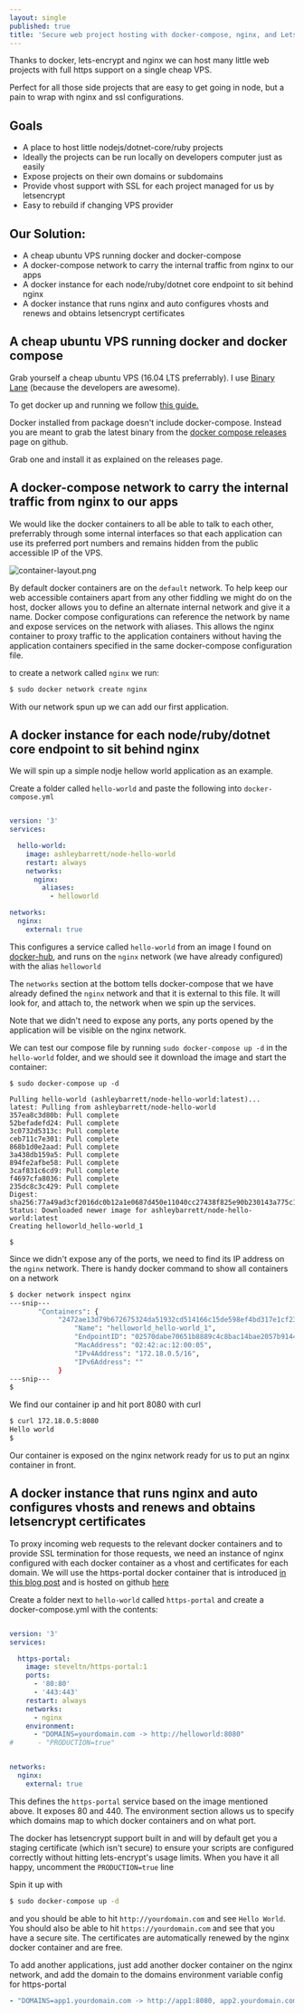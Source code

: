 ```yaml
---
layout: single
published: true
title: 'Secure web project hosting with docker-compose, nginx, and LetsEncrypt'
---
```


Thanks to docker, lets-encrypt and nginx we can host many little web projects with full https support on a single cheap VPS.

Perfect for all those side projects that are easy to get going in node, but a pain to wrap with nginx and ssl configurations.

## Goals
 
 * A place to host little nodejs/dotnet-core/ruby projects
 * Ideally the projects can be run locally on developers computer just as easily
 * Expose projects on their own domains or subdomains
 * Provide vhost support with SSL for each project managed for us by letsencrypt
 * Easy to rebuild if changing VPS provider

## Our Solution:

 * A cheap ubuntu VPS running docker and docker-compose
 * A docker-compose network to carry the internal traffic from nginx to our apps
 * A docker instance for each node/ruby/dotnet core endpoint to sit behind nginx
 * A docker instance that runs nginx and auto configures vhosts and renews and obtains letsencrypt certificates
  

## A cheap ubuntu VPS running docker and docker compose

Grab yourself a cheap ubuntu VPS (16.04 LTS preferrably). I use [Binary Lane](https://www.binarylane.com.au/) (because the developers are awesome).

To get docker up and running we follow [this guide.](https://docs.docker.com/engine/installation/linux/docker-ce/ubuntu/#install-using-the-repository)

Docker installed from package doesn't include docker-compose. Instead you are meant to grab the latest binary from the [docker compose releases](https://github.com/docker/compose/releases) page on github.

Grab one and install it as explained on the releases page.


## A docker-compose network to carry the internal traffic from nginx to our apps

We would like the docker containers to all be able to talk to each other, preferrably through some internal interfaces so that each application can use its preferred port numbers and remains hidden from the public accessible IP of the VPS. 

![container-layout.png]({{site.baseurl}}/assets/images/container-layout.png)

By default docker containers are on the `default` network. To help keep our web accessible containers apart from any other fiddling we might do on the host, docker allows you to define an alternate internal network and give it a name. Docker compose configurations can reference the network by name and expose services on the network with aliases. This allows the nginx container to proxy traffic to the application containers without having the application containers specified in the same docker-compose configuration file.

to create a network called `nginx` we run:

```sh
$ sudo docker network create nginx
```

With our network spun up we can add our first application.

## A docker instance for each node/ruby/dotnet core endpoint to sit behind nginx

We will spin up a simple nodje hellow world application as an example.

Create a folder called `hello-world` and paste the following into `docker-compose.yml`

```yml

version: '3'
services:

  hello-world:
    image: ashleybarrett/node-hello-world
    restart: always
    networks:
      nginx:
        aliases:
          - helloworld

networks:
  nginx:
    external: true
```

This configures a service called `hello-world` from an image I found on [docker-hub](https://hub.docker.com/r/ashleybarrett/node-hello-world/), and runs on the `nginx` network (we have already configured) with the alias `helloworld`

The `networks` section at the bottom tells docker-compose that we have already defined the `nginx` network and that it is external to this file. It will look for, and attach to, the network when we spin up the services. 

<div class="notice">
Note that we didn't need to expose any ports, any ports opened by the application will be visible on the nginx network.
</div>

We can test our compose file by running `sudo docker-compose up -d` in the `hello-world` folder, and we should see it download the image and start the container:

```
$ sudo docker-compose up -d

Pulling hello-world (ashleybarrett/node-hello-world:latest)...
latest: Pulling from ashleybarrett/node-hello-world
357ea8c3d80b: Pull complete
52befadefd24: Pull complete
3c0732d5313c: Pull complete
ceb711c7e301: Pull complete
868b1d0e2aad: Pull complete
3a438db159a5: Pull complete
894fe2afbe58: Pull complete
3caf831c6cd9: Pull complete
f4697cfa8036: Pull complete
235dc8c3c429: Pull complete
Digest: sha256:77a49ad3cf2016dc0b12a1e0687d450e11040cc27438f825e90b230143a775c1
Status: Downloaded newer image for ashleybarrett/node-hello-world:latest
Creating helloworld_hello-world_1

$
```

Since we didn't expose any of the ports, we need to find its IP address on the `nginx` network. There is handy docker command to show all containers on a network

```sh
$ docker network inspect nginx
---snip---
       "Containers": {
            "2472ae13d79b672675324da51932cd514166c15de598ef4bd317e1cf23e03f06": {
                "Name": "helloworld_hello-world_1",
                "EndpointID": "02570dabe70651b8889c4c8bac14bae2057b9144f1bbebfdbe8ee45cb328573e",
                "MacAddress": "02:42:ac:12:00:05",
                "IPv4Address": "172.18.0.5/16",
                "IPv6Address": ""
            }
---snip---
$
```

We find our container ip and hit port 8080 with curl

```sh
$ curl 172.18.0.5:8080
Hello world
$
```

Our container is exposed on the nginx network ready for us to put an nginx container in front.


## A docker instance that runs nginx and auto configures vhosts and renews and obtains letsencrypt certificates

To proxy incoming web requests to the relevant docker containers and to provide SSL termination for those requests, we need an instance of nginx configured with each docker container as a vhost and certificates for each domain. We will use the https-portal docker container that is introduced [in this blog post](https://steveltn.me/a-brief-introduction-to-https-portal-80bb3286eebc)
and is hosted on github [here](https://github.com/SteveLTN/https-portal)

Create a folder next to `hello-world` called `https-portal` and create a docker-compose.yml with the contents:

```yml

version: '3'
services:

  https-portal:
    image: steveltn/https-portal:1
    ports:
      - '80:80'
      - '443:443'
    restart: always
    networks:
      - nginx
    environment:
      - "DOMAINS=yourdomain.com -> http://helloworld:8080"
#      - "PRODUCTION=true"


networks:
  nginx:
    external: true

```

This defines the `https-portal` service based on the image mentioned above. It exposes 80 and 440. The environment section allows us to specify which domains map to which docker containers and on what port.

The docker has letsencrypt support built in and will by default get you a staging certificate (which isn't secure) to ensure your scripts are configured correctly without hitting lets-encrypt's usage limits. When you have it all happy, uncomment the `PRODUCTION=true` line

Spin it up with 

```sh
$ sudo docker-compose up -d
```

and you should be able to hit `http://yourdomain.com` and see `Hello World`. You should also be able to hit `https://yourdomain.com` and see that you have a secure site. The certificates are automatically renewed by the nginx docker container and are free.

To add another applications, just add another docker container on the nginx network, and add the domain to the domains environment variable config for https-portal 

```yml
- "DOMAINS=app1.yourdomain.com -> http://app1:8080, app2.yourdomain.com -> http://app2:8080"
```
